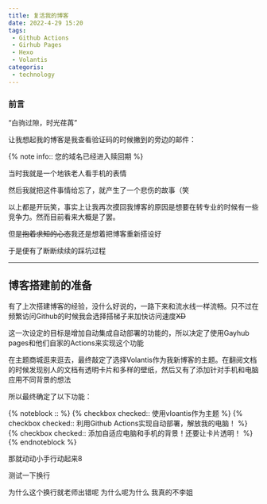 ```yaml
---
title: 复活我的博客
date: 2022-4-29 15:20
tags:
 - Github Actions
 - Girhub Pages
 - Hexo
 - Volantis
categoris:
 - technology
---
```


### 前言
 
“白驹过隙，时光荏苒”    



让我想起我的博客是我查看验证码的时候撇到的旁边的邮件：  

{% note info:: 您的域名已经进入赎回期 %}  

当时我就是一个地铁老人看手机的表情  

<!--more-->

然后我就把这件事情给忘了，就产生了一个悲伤的故事（笑  

以上都是开玩笑，事实上让我再次摸回我博客的原因是想要在转专业的时候有一些竞争力。然而目前看来大概是了罢。    

但是~~抱着求知的心态~~我还是想着把博客重新搭设好    

于是便有了断断续续的踩坑过程    

---

## 博客搭建前的准备    

有了上次搭建博客的经验，没什么好说的，一路下来和流水线一样流畅。只不过在频繁访问Github的时候我会选择搭梯子来加快访问速度~~XD~~      

这一次设定的目标是增加自动集成自动部署的功能的，所以决定了使用Gayhub pages和他们自家的Actions来实现这个功能    

在主题商城逛来逛去，最终敲定了选择Volantis作为我新博客的主题。在翻阅文档的时候发现别人的文档有透明卡片和多样的壁纸，然后又有了添加针对手机和电脑应用不同背景的想法    

所以最终确定了以下功能：


{% noteblock :: %}
{% checkbox checked:: 使用vloantis作为主题 %}
{% checkbox checked:: 利用Github Actions实现自动部署，解放我的电脑！ %}
{% checkbox checked:: 添加自适应电脑和手机的背景！还要让卡片透明！ %}
{% endnoteblock %}


那就动动小手行动起来8

测试一下换行

为什么这个换行就老师出错呢
为什么呢为什么
我真的不李姐